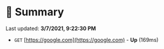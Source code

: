 # 📖 Summary
Last updated: **3/7/2021, 9:22:30 PM**

- `GET` [https://google.com](https://google.com) - **Up** (169ms)
